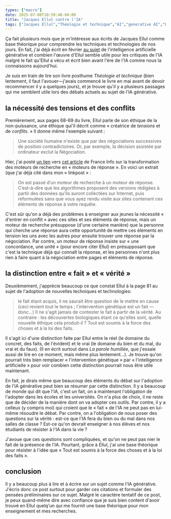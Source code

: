 ```yaml
---
types: ["macro"]
date: 2025-07-08T10:59:48-04:00
title: "Jacques Ellul contre l'IA"
tags: ["Jacques Ellul","Théologie et technique","AI","generative AI","La parole humiliée"]
---
```

Ça fait plusieurs mois que je m'intéresse aux écrits de Jacques Ellul comme base théorique pour comprendre les techniques et technologies de nos jours. En fait, j'ai déjà écrit en février [au sujet](https://spencergreenhalgh.com/work/jacques-elluls-technique-and-generative-ai/) de l'intelligence artificielle générative et combien l'œuvre d'Ellul semble utile pour les critiques de l'IA malgré le fait qu'Ellul a vécu et écrit bien avant l'ère de l'IA comme nous la connaissons aujourd'hui.

Je suis en train de lire son livre posthume *Théologie et technique* (bien lentement, il faut l'avouer—j'avais commencé le livre en mai avant de devoir recommencer il y a quelques jours), et je trouve qu'il y a plusieurs passages qui me semblent utile lors des débats actuels au sujet de l'IA générative. 

## la nécessité des tensions et des conflits

Premièrement, aux pages 68-69 du livre, Ellul parle de son éthique de la non-puissance, une éthique qui'il décrit comme  « créatrice de *tensions* et de *conflits*. » Il donne même l'exemple suivant : 

> Une société humaine n'existe que par des négociations successives de position contradictoires. Or, par exemple, la décision assistée par ordinateur exclut la Négociation.

Hier, j'ai posté [un lien](https://spencergreenhalgh.com/work/2025-07-06-voil%C3%A0-pourquoi/) vers [cet article](https://www.franceinfo.fr/replay-radio/nouveau-monde/google-de-moteur-de-recherche-a-moteur-de-reponse_7329954.html) de France Info sur la transformation des moteurs de recherche en « moteurs de réponse ». En voici un extrait (que j'ai déjà cité dans mon « linkpost » : 

> On est passé d’un moteur de recherche à un moteur de réponse. C’est-à-dire que les algorithmes proposent des versions rédigées à partir des données qu’ils auront collectées sur Internet, puis reformulées sans que vous ayez rendu visite aux sites contenant ces éléments de réponse à votre requête.

C'est sûr qu'on a déjà des problèmes à enseigner aux jeunes la nécessité « d'entrer en conflit » avec ces sites et ses éléments de réponse, mais un moteur de recherche présuppose (d'une certaine manière) que la personne qui cherche une réponse aura cette opportunité de mettre ces éléments en tension les uns avec les autres pour ensuite trouver une réponse par la négociation. Par contre, un moteur de réponse insiste sur « une concordance, une unité » (pour encore citer Ellul) en présupposant que c'est la technique déjà qui connaît la réponse, et les personnes n'ont plus rien à faire quant à la négociation entre pages et éléments de réponse.

## la distinction entre « fait » et « vérité »

Deuxièmement, j'apprécie beaucoup ce que constat Ellul à la page 81 au sujet de l'adoption de nouvelles techniques et technologies: 

> le fait étant acquis, il ne saurait être question de le mettre en cause (ceci revient tout le temps ; l'intervention génétique est un fait — donc...) Il ne s'agit jamais de contester le fait à partir de la vérité. Au contraire : les découvertes biologiques étant ce qu'elles sont, quelle nouvelle éthique cela produit-il ? Tout est soumis à la force des choses et à la loi des faits.

Il s'agit ici d'une distinction faite par Ellul entre le réel (le domaine du concret, des faits, de l'évident) et le vrai (le domaine du bien et du mal, du vrai et du faux). (Il en écrit surtout dans *La parole humiliée*, que j'essaie aussi de lire en ce moment, mais même plus lentement...). Je trouve qu'on pourrait très bien remplacer « l'intervention génétique » par « l'intelligence artificielle » pour voir combien cette distinction pourrait nous être utile maintenant. 

En fait, je dirais même que beaucoup des éléments du débat sur l'adoption de l'IA générative peut bien se résumer par cette distinction. Il y a beaucoup de monde qui dit que l'IA, c'est un fait, on a maintenant l'obligation de l'adopter dans les écoles et les universités. On n'a plus de choix, il ne reste que de décider de la manière dont on va adopter ces outils. Par contre, il y a celleux (y compris moi) qui croient que le « fait » de l'IA ne peut pas en lui-même résoudre le débat. Par contre, on a l'obligation de nous poser des questions sur la vérité : est-ce que l'IA fera du bien ou du mal dans nos salles de classe ? Est-ce qu'on devrait enseigner à nos élèves et nos étudiants de résister à l'IA dans la vie ? 

J'avoue que ces questions sont compliquées, et qu'on ne peut pas nier le fait de la présence de l'IA. Pourtant, grâce à Ellul, j'ai une base théorique pour résister à l'idée que « Tout est soumis à la force des choses et à la loi des faits ». 

## conclusion

Il y a beaucoup plus à lire et à écrire sur un sujet comme l'IA générative. J'écris donc ce post surtout pour garder ces citations et formuler des pensées préliminaires sur ce sujet. Malgré le caractère tentatif de ce post, je peux quand-même dire avec confiance que je suis bien content d'avoir trouvé en Ellul quelq'un qui me fournit une base théorique pour mon enseignement et mes recherches. 